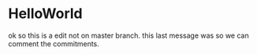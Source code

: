 # HelloWorld

ok so this is a edit not on master branch. 
this last message was so we can comment the commitments. 
